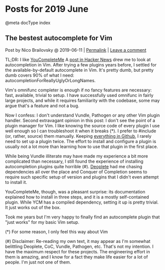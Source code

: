 # Posts for 2019 June

@meta docType index

## The bestest autocomplete for Vim

Post by Nico Brailovsky @ 2019-06-11 | [Permalink](md_blog/2019/0611_ThebestestautocompleteforVim.md)  | [Leave a comment](https://github.com/nicolasbrailo/nicolasbrailo.github.io/issues/new?title=Comment@md_blog/2019/0611_ThebestestautocompleteforVim.md&body=I%20have%20a%20comment!)

TL;DR: I like [YouCompleteMe](https://github.com/Valloric/YouCompleteMe)
A [post in Hacker News](https://news.ycombinator.com/item?id=19529557) drew me to look at autocompletion in Vim. After trying a few plugins years before, I settled for the available-by-default autocomplete in Vim. It's pretty dumb, but pretty dumb covers 90% of what I need: autocompletionForReallyUglyOrLongNames.

Vim's omnifunc completer is enough if no fancy features are necessary: fast, available, trivial to setup. I have successfully used omnifunc in fairly large projects, and while it requires familiarity with the codebase, some may argue that's a feature and not a bug.

Now I confess: I don't understand Vundle, Pathogen or any other Vim plugin handler. Second extravagant opinion in this post: I don't see the point of a plugin manager for Vim. I like knowing the source code of every plugin I use well enough so I can troubleshoot it when it breaks (\*). I prefer to #include (or, rather, source) them manually. Keeping [everything in Github](https://github.com/nicolasbrailo/Nico.rc), I rarely need to set up a plugin twice. The effort to install and configure a plugin is usually not a lot more than learning how to use that plugin in the first place.

While being Vundle illiterate may have made my experience a bit more complicated than necessary, I still found the experience of installing autocompletion plugins quite horrible (#). [Deoplete](https://github.com/Shougo/deoplete.nvim) had me chasing dependencies all over the place and Conquer of Completion seems to require such specific setup of version and plugins that I didn't even attempt to install it.

YouCompleteMe, though, was a pleasant surprise: its documentation explained how to install in three steps, and it is a mostly self-contained plugin. While YCM has a compiled dependency, setting it up is pretty trivial. It just works out of the box.

Took me years but I'm very happy to finally find an autocomplete plugin that "just works" for my basic Vim setup.

(\*) For some reason, I only feel this way about Vim

(#) Disclaimer: Re-reading my own text, it may appear as I'm somewhat belittling Deoplete, CoC, Vundle, Pathogen, etc. That's not my intention. I have the maximum respect for these projects. The engineering effort in them is amazing, and I know for a fact they make life easier for a lot of people. I'm just not one of them.



